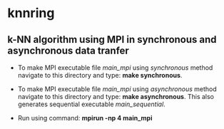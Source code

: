 # knnring
## k-NN algorithm using MPI in synchronous and asynchronous data tranfer

* To make MPI executable file *main_mpi* using *synchronous* method navigate to this directory and type: **make synchronous**.
* To make MPI executable file *main_mpi* using *asynchronous* method navigate to this directory and type: **make asynchronous**.
  This also generates sequential executable *main_sequential*.

* Run using command: **mpirun -np 4 main_mpi**
